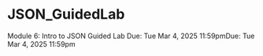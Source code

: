 # JSON_GuidedLab
Module 6: Intro to JSON Guided Lab Due: Tue Mar 4, 2025 11:59pmDue: Tue Mar 4, 2025 11:59pm
